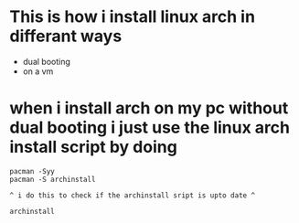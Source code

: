 # This is how i install linux arch in differant ways
- dual booting
- on a vm

# when i install arch on my pc without dual booting i just use the linux arch install script by doing

```
pacman -Syy
pacman -S archinstall

^ i do this to check if the archinstall sript is upto date ^

archinstall
```
